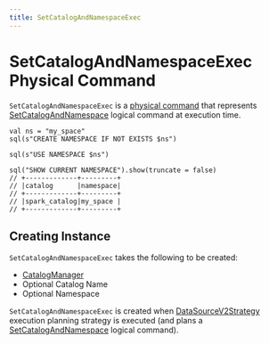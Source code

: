 ```yaml
---
title: SetCatalogAndNamespaceExec
---
```


# SetCatalogAndNamespaceExec Physical Command

`SetCatalogAndNamespaceExec` is a [physical command](V2CommandExec.md) that represents [SetCatalogAndNamespace](../logical-operators/SetCatalogAndNamespace.md) logical command at execution time.

```text
val ns = "my_space"
sql(s"CREATE NAMESPACE IF NOT EXISTS $ns")

sql(s"USE NAMESPACE $ns")

sql("SHOW CURRENT NAMESPACE").show(truncate = false)
// +-------------+---------+
// |catalog      |namespace|
// +-------------+---------+
// |spark_catalog|my_space |
// +-------------+---------+
```

## Creating Instance

`SetCatalogAndNamespaceExec` takes the following to be created:

* <span id="catalogManager"> [CatalogManager](../connector/catalog/CatalogManager.md)
* <span id="catalogName"> Optional Catalog Name
* <span id="namespace"> Optional Namespace

`SetCatalogAndNamespaceExec` is created when [DataSourceV2Strategy](../execution-planning-strategies/DataSourceV2Strategy.md) execution planning strategy is executed (and plans a [SetCatalogAndNamespace](../logical-operators/SetCatalogAndNamespace.md) logical command).
